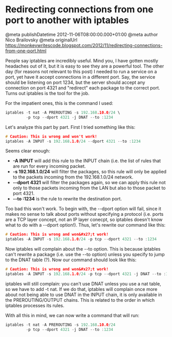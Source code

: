# Redirecting connections from one port to another with iptables

@meta publishDatetime 2012-11-06T08:00:00.000+01:00
@meta author Nico Brailovsky
@meta originalUrl https://monkeywritescode.blogspot.com/2012/11/redirecting-connections-from-one-port.html

People say iptables are incredibly useful. Mind you, I have gotten mostly headaches out of it, but it is easy to see they are a powerful tool. The other day (for reasons not relevant to this post) I needed to run a service on a port, yet have it accept connections in a different port. Say, the service should be listening on port 1234, but the server should accept any connection on port 4321 and "redirect" each package to the correct port. Turns out iptables is the tool for the job.

For the impatient ones, this is the command I used:

```c++
iptables -t nat -A PREROUTING -s 192.168.10.0/24 \
         -p tcp --dport 4321 -j DNAT --to :1234
```

Let's analyze this part by part. First I tried something like this:

```c++
# Caution: This is wrong and won't work!
iptables -A INPUT -s 192.168.1.0/24 --dport 4321 --to :1234
```

Seems clear enough:
* **-A INPUT** will add this rule to the INPUT chain (i.e. the list of rules that are run for every incoming packet.
* **-s 192.168.1.0/24** will filter the packages, so this rule will only be applied to the packets incoming from the 192.168.1.0/24 network.
* **--dport 4321** will filter the packages again, so we can apply this rule not only to those packets incoming from the LAN but also to those packet to port 4321.
* **--to :1234** is the rule to rewrite the destination port.

Too bad this won't work. To begin with, the --dport option will fail, since it makes no sense to talk about ports without specifying a protocol (i.e. ports are a TCP layer concept, not an IP layer conecpt, so iptables doesn't know what to do with a --dport option!). Thus, let's rewrite our command like this:

```c++
# Caution: This is wrong and won&#x27;t work!
iptables -A INPUT -s 192.168.1.0/24 -p tcp --dport 4321 --to :1234
```

Now iptables will complain about the --to option. This is because iptables can't rewrite a package (i.e. use the --to option) unless you specify to jump to the DNAT table (?). Now our command should look like this:

```c++
# Caution: This is wrong and won&#x27;t work!
iptables -A INPUT -s 192.168.1.0/24 -p tcp --dport 4321 -j DNAT --to :1234
```

iptables will still complain: you can't use DNAT unless you use a nat table, so we have to add -t nat. If we do that, iptables will complain once more about not being able to use DNAT in the INPUT chain, it is only available in the PREROUTING/OUTPUT chains. This is related to the order in which iptables processes its rules.

With all this in mind, we can now write a command that will run:

```c++
iptables -t nat -A PREROUTING -s 192.168.10.0/24
         -p tcp --dport 4321 -j DNAT --to :1234
```

